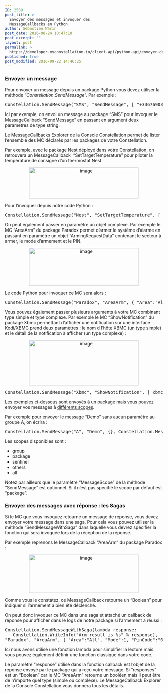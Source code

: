 ```yaml
---
ID: 2509
post_title: >
  Envoyer des messages et invoquer des
  MessageCallbacks en Python
author: Sebastien Warin
post_date: 2016-08-24 10:47:10
post_excerpt: ""
layout: post
permalink: >
  https://developer.myconstellation.io/client-api/python-api/envoyer-des-messages-et-invoquer-des-messagecallbacks-en-python/
published: true
post_modified: 2016-09-22 14:46:25
---
```

<h3>Envoyer un message</h3>
Pour envoyer un message depuis un package Python vous devez utiliser la méthode “<em>Constellation.SendMessage</em>”. Par exemple :
<pre class="lang:python decode:true">Constellation.SendMessage("SMS", "SendMessage", [ "+33676903634", "Bonjour Constellation" ])</pre>
Ici par exemple, on envoi un message au package “SMS” pour invoquer le MessageCallback “SendMessage” en passant en argument deux parametres de type string.

Le MessageCallbacks Explorer de la Console Constellation permet de lister l’ensemble des MC déclarés par les packages de votre Constellation.

Par exemple, avec le package Nest déployé dans votre Constellation, on retrouvera un MessageCallback  “SetTargetTemperature” pour piloter la température de consigne d’un thermostat Nest.
<p align="center"><a href="https://developer.myconstellation.io/wp-content/uploads/2016/09/image-21.png"><img style="background-image: none; padding-top: 0px; padding-left: 0px; display: inline; padding-right: 0px; border: 0px;" title="image" src="https://developer.myconstellation.io/wp-content/uploads/2016/09/image_thumb-20.png" alt="image" width="350" height="99" border="0" /></a></p>
Pour l’invoquer depuis notre code Python :
<pre class="lang:python decode:true">Constellation.SendMessage("Nest", "SetTargetTemperature", [ "thermostatId", 19 ], Constellation.MessageScope.package)</pre>
On peut également passer en paramètre un objet complexe. Par exemple le MC “AreaArm” du package Paradox permet d’armer le système d’alarme en passant en paramètre un objet “ArmingRequestData” contenant le secteur à armer, le mode d’armement et le PIN.
<p align="center"><a href="https://developer.myconstellation.io/wp-content/uploads/2016/09/image-22.png"><img style="background-image: none; padding-top: 0px; padding-left: 0px; display: inline; padding-right: 0px; border: 0px;" title="image" src="https://developer.myconstellation.io/wp-content/uploads/2016/09/image_thumb-21.png" alt="image" width="350" height="121" border="0" /></a></p>
Le code Python pour invoquer ce MC sera alors :
<pre class="lang:python decode:true">Constellation.SendMessage("Paradox", "AreaArm", { "Area":"All", "Mode":1, "PinCode":"0000" }, Constellation.MessageScope.package)</pre>
Vous pouvez également passer plusieurs arguments à votre MC combinant type simple et type complexe. Par exemple le MC “ShowNotification” du package Xbmc permettant d’afficher une notification sur une interface Kodi/XBMC prend deux paramètres : le nom d l’hôte XBMC (un type simple) et le détail de la notification à afficher (un type complexe) :
<p align="center"><a href="https://developer.myconstellation.io/wp-content/uploads/2016/09/image-23.png"><img style="background-image: none; padding-top: 0px; padding-left: 0px; display: inline; padding-right: 0px; border: 0px;" title="image" src="https://developer.myconstellation.io/wp-content/uploads/2016/09/image_thumb-22.png" alt="image" width="350" height="143" border="0" /></a></p>

<pre class="lang:python decode:true">Constellation.SendMessage("Xbmc", "ShowNotification", [ xbmcName, { "Title":"Hello Constellation", "Message":"Hello I'm Python" } ], Constellation.MessageScope.package)</pre>
Les exemples ci-dessous sont envoyés à un package mais vous pouvez envoyer vos messages à <a href="/concepts/messaging-message-scope-messagecallback-saga/">différents scopes</a>.

Par exemple pour envoyer le message “Demo” sans aucun paramètre au groupe A, on écrira :
<pre class="lang:python decode:true">Constellation.SendMessage("A", "Demo", {}, Constellation.MessageScope.group)</pre>
Les scopes disponibles sont :
<ul>
 	<li>group</li>
 	<li>package</li>
 	<li>sentinel</li>
 	<li>others</li>
 	<li>all</li>
</ul>
Notez par ailleurs que le paramètre “MessageScope” de la méthode “SendMessage” est optionnel. Si il n’est pas spécifié le scope par défaut est “package”.
<h3>Envoyer des messages avec réponse : les Sagas</h3>
Si le MC que vous invoquez retourne un message de réponse, vous devez envoyer votre message dans une saga. Pour cela vous pouvez utiliser la méthode “SendMessageWithSaga” dans laquelle vous devrez spécifier la fonction qui sera invoquée lors de la réception de la réponse.

Par exemple reprenons le MessageCallback “AreaArm” du package Paradox :
<p align="center"><a href="https://developer.myconstellation.io/wp-content/uploads/2016/09/image-24.png"><img style="background-image: none; padding-top: 0px; padding-left: 0px; display: inline; padding-right: 0px; border: 0px;" title="image" src="https://developer.myconstellation.io/wp-content/uploads/2016/09/image_thumb-23.png" alt="image" width="350" height="121" border="0" /></a></p>
<p align="left">Comme vous le constatez, ce MessageCallback retourne un “Boolean” pour indiquer si l’armement a bien été déclenché.</p>
<p align="left">On peut donc invoquer ce MC dans une saga et attaché un callback de réponse pour afficher dans le logs de notre package si l’armement a réussi :</p>

<pre class="lang:python decode:true">Constellation.SendMessageWithSaga(lambda response:
   Constellation.WriteInfo("Arm result is %s" % response),
"Paradox", "AreaArm", { "Area":"All", "Mode":1, "PinCode":"0000" })</pre>
Ici nous avons utilisé une fonction lambda pour simplifier la lecture mais vous pouvez également définir une fonction classique dans votre code.

Le paramètre “response” utilisé dans la fonction callback est l’objet de la réponse envoyé par le package qui a reçu votre message. Si “responses” est un “Boolean” car le MC “AreaArm” retourne un booléen mais il peut être de n’importe quel type (simple ou complexe). Le MessageCallback Explorer de la Console Constellation vous donnera tous les détails.
